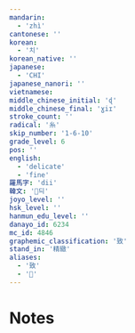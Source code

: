 ```yaml
---
mandarin:
  - 'zhì'
cantonese: ''
korean:
  - '치'
korean_native: ''
japanese:
  - 'CHI'
japanese_nanori: ''
vietnamese:
middle_chinese_initial: 'ɖ'
middle_chinese_final: 'ɣiɪ'
stroke_count: ''
radical: '糸'
skip_number: '1-6-10'
grade_level: 6
pos: ''
english:
  - 'delicate'
  - 'fine'
羅馬字: 'dii'
韓文: '듸'
joyo_level: ''
hsk_level: ''
hanmun_edu_level: ''
danayo_id: 6234
mc_id: 4846
graphemic_classification: '致'
stand_in: '精緻'
aliases:
  - '致'
  - '𰬫'
---
```


# Notes

